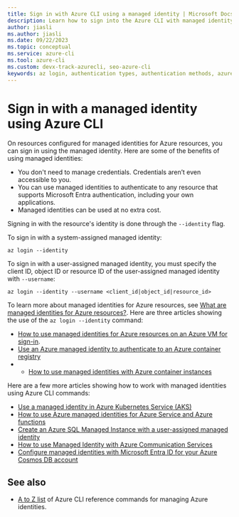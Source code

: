 ```yaml
---
title: Sign in with Azure CLI using a managed identity | Microsoft Docs
description: Learn how to sign into the Azure CLI with managed identity.
author: jiasli
ms.author: jiasli
ms.date: 09/22/2023
ms.topic: conceptual
ms.service: azure-cli
ms.tool: azure-cli
ms.custom: devx-track-azurecli, seo-azure-cli
keywords: az login, authentication types, authentication methods, azure, cli login, az login powershell, cli login, sign in, azure cli 
---
```


# Sign in with a managed identity using Azure CLI 

On resources configured for managed identities for Azure resources, you can sign in using the managed identity.
Here are some of the benefits of using managed identities:

* You don't need to manage credentials. Credentials aren’t even accessible to you.
* You can use managed identities to authenticate to any resource that supports Microsoft Entra authentication, including your own applications.
* Managed identities can be used at no extra cost.

Signing in with the resource's identity is done through the `--identity` flag.

To sign in with a system-assigned managed identity:

```azurecli-interactive
az login --identity
```

To sign in with a user-assigned managed identity, you must specify the client ID, object ID or resource ID of the user-assigned managed identity with `--username`:

```azurecli-interactive
az login --identity --username <client_id|object_id|resource_id>
```

To learn more about managed identities for Azure resources, see [What are managed identities for Azure resources?](/entra/identity/managed-identities-azure-resources/overview). Here are three articles showing the use of the `az login --identity` command:

* [How to use managed identities for Azure resources on an Azure VM for sign-in](/azure/active-directory/managed-identities-azure-resources/how-to-use-vm-sign-in).
* [Use an Azure managed identity to authenticate to an Azure container registry](/azure/container-registry/container-registry-authentication-managed-identity?tabs=azure-cli)
* * [How to use managed identities with Azure container instances](/azure/container-instances/container-instances-managed-identity)

Here are a few more articles showing how to work with managed identities using Azure CLI commands:

* [Use a managed identity in Azure Kubernetes Service (AKS)](/azure/aks/use-managed-identity)
* [How to use Azure managed identities for Azure Service and Azure functions](/azure/app-service/overview-managed-identity?tabs=cli%2Chttp)
* [Create an Azure SQL Managed Instance with a user-assigned managed identity](/azure/azure-sql/managed-instance/authentication-azure-ad-user-assigned-managed-identity-create-managed-instance?tabs=azure-cli)
* [How to use Managed Identity with Azure Communication Services](/azure/communication-services/how-tos/managed-identity?tabs=cli%2Cdotnet)
* [Configure managed identities with Microsoft Entra ID for your Azure Cosmos DB account](/azure/cosmos-db/how-to-setup-managed-identity#using-the-azure-cli)

## See also

* [A to Z list](./manage-azure-identities-azure-cli.md) of Azure CLI reference commands for managing Azure identities.
